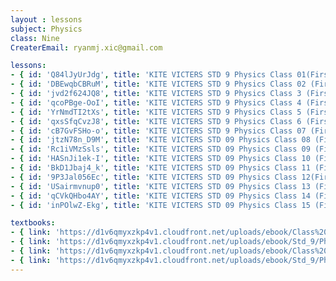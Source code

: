 ```yaml
--- 
layout : lessons 
subject: Physics
class: Nine
CreaterEmail: ryanmj.xic@gmail.com

lessons: 
- { id: 'Q84lJyUrJdg', title: 'KITE VICTERS STD 9 Physics Class 01(First Bell-ഫസ്റ്റ് ബെല്‍)' }
- { id: 'DBEwqbCBRuM', title: 'KITE VICTERS STD 9 Physics Class 02 (First Bell-ഫസ്റ്റ് ബെല്‍)' }
- { id: 'jvd2f624JQ8', title: 'KITE VICTERS STD 9 Physics Class 3 (First Bell-ഫസ്റ്റ് ബെല്‍)' }
- { id: 'qcoPBge-OoI', title: 'KITE VICTERS STD 9 Physics Class 4 (First Bell-ഫസ്റ്റ് ബെല്‍)' }
- { id: 'YrNmdTI2tXs', title: 'KITE VICTERS STD 9 Physics Class 5 (First Bell-ഫസ്റ്റ് ബെല്‍)' }
- { id: 'qxsSfqCvzJ8', title: 'KITE VICTERS STD 9 Physics Class 6 (First Bell-ഫസ്റ്റ് ബെല്‍)' }
- { id: 'cB7GvFSHo-o', title: 'KITE VICTERS STD 9 Physics Class 07 (First Bell-ഫസ്റ്റ് ബെല്‍)' }
- { id: 'jtzN78n_D9M', title: 'KITE VICTERS STD 09 Physics Class 08 (First Bell-ഫസ്റ്റ് ബെല്‍)' }
- { id: 'Rc1iVMzSsls', title: 'KITE VICTERS STD 09 Physics Class 09 (First Bell-ഫസ്റ്റ് ബെല്‍)' }
- { id: 'HASnJi1ek-I', title: 'KITE VICTERS STD 09 Physics Class 10 (First Bell-ഫസ്റ്റ് ബെല്‍)' }
- { id: 'BkD1Jbaj4_k', title: 'KITE VICTERS STD 09 Physics Class 11 (First Bell-ഫസ്റ്റ് ബെല്‍)' }
- { id: '9P3Jal056Ec', title: 'KITE VICTERS STD 09 Physics Class 12(First Bell-ഫസ്റ്റ് ബെല്‍)' }
- { id: 'USairmvnup0', title: 'KITE VICTERS STD 09 Physics Class 13 (First Bell-ഫസ്റ്റ് ബെല്‍)' }
- { id: 'qCVkQHbo4AY', title: 'KITE VICTERS STD 09 Physics Class 14 (First Bell-ഫസ്റ്റ് ബെല്‍)' }
- { id: 'inPOlwZ-Ekg', title: 'KITE VICTERS STD 09 Physics Class 15 (First Bell-ഫസ്റ്റ് ബെല്‍)' }

textbooks:
- { link: 'https://d1v6qmyxzkp4v1.cloudfront.net/uploads/ebook/Class%209/Physics_Eng_part_1/Physics_Eng_part_1.pdf', title: 'Physics Part -1' , medium: 'English' }
- { link: 'https://d1v6qmyxzkp4v1.cloudfront.net/uploads/ebook/Std_9/Physics_9%20Eng_part%202/Physics_9%20Eng_part%202.pdf', title: 'Physics Part -2' , medium: 'English' }
- { link: 'https://d1v6qmyxzkp4v1.cloudfront.net/uploads/ebook/Class%209/PHYSICS_9_MAL_VOL_1/PHYSICS_9_MAL_VOL_1.pdf', title: 'Physics Part -1' , medium: 'Malayalam' }
- { link: 'https://d1v6qmyxzkp4v1.cloudfront.net/uploads/ebook/Std_9/Physics-9(M)%20Vol-2/Physics-9(M)%20Vol-2.pdf', title: 'Physics Part -2' , medium: 'Malayalam' }
--- 
```

